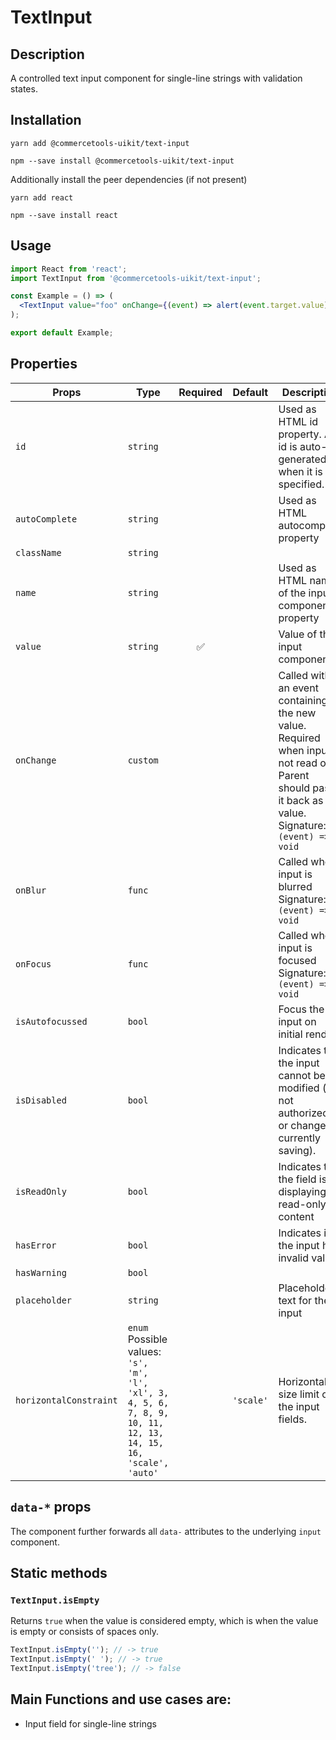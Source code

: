 <!-- THIS IS AN AUTOGENERATED FILE. DO NOT EDIT THIS FILE DIRECTLY. -->
<!-- This file is created by the `yarn generate-readme` script. -->

# TextInput

## Description

A controlled text input component for single-line strings with validation states.

## Installation

```
yarn add @commercetools-uikit/text-input
```

```
npm --save install @commercetools-uikit/text-input
```

Additionally install the peer dependencies (if not present)

```
yarn add react
```

```
npm --save install react
```

## Usage

```jsx
import React from 'react';
import TextInput from '@commercetools-uikit/text-input';

const Example = () => (
  <TextInput value="foo" onChange={(event) => alert(event.target.value)} />
);

export default Example;
```

## Properties

| Props                  | Type                                                                                                                    | Required | Default   | Description                                                                                                                                                           |
| ---------------------- | ----------------------------------------------------------------------------------------------------------------------- | :------: | --------- | --------------------------------------------------------------------------------------------------------------------------------------------------------------------- |
| `id`                   | `string`                                                                                                                |          |           | Used as HTML id property. An id is auto-generated when it is not specified.                                                                                           |
| `autoComplete`         | `string`                                                                                                                |          |           | Used as HTML autocomplete property                                                                                                                                    |
| `className`            | `string`                                                                                                                |          |           |                                                                                                                                                                       |
| `name`                 | `string`                                                                                                                |          |           | Used as HTML name of the input component. property                                                                                                                    |
| `value`                | `string`                                                                                                                |    ✅    |           | Value of the input component.                                                                                                                                         |
| `onChange`             | `custom`                                                                                                                |          |           | Called with an event containing the new value. Required when input is not read only. Parent should pass it back as value.&#xA;<br />&#xA;Signature: `(event) => void` |
| `onBlur`               | `func`                                                                                                                  |          |           | Called when input is blurred&#xA;Signature: `(event) => void`                                                                                                         |
| `onFocus`              | `func`                                                                                                                  |          |           | Called when input is focused&#xA;Signature: `(event) => void`                                                                                                         |
| `isAutofocussed`       | `bool`                                                                                                                  |          |           | Focus the input on initial render                                                                                                                                     |
| `isDisabled`           | `bool`                                                                                                                  |          |           | Indicates that the input cannot be modified (e.g not authorized, or changes currently saving).                                                                        |
| `isReadOnly`           | `bool`                                                                                                                  |          |           | Indicates that the field is displaying read-only content                                                                                                              |
| `hasError`             | `bool`                                                                                                                  |          |           | Indicates if the input has invalid values                                                                                                                             |
| `hasWarning`           | `bool`                                                                                                                  |          |           |                                                                                                                                                                       |
| `placeholder`          | `string`                                                                                                                |          |           | Placeholder text for the input                                                                                                                                        |
| `horizontalConstraint` | `enum`<br/>Possible values:<br/>`'s', 'm', 'l', 'xl', 3, 4, 5, 6, 7, 8, 9, 10, 11, 12, 13, 14, 15, 16, 'scale', 'auto'` |          | `'scale'` | Horizontal size limit of the input fields.                                                                                                                            |

## `data-*` props

The component further forwards all `data-` attributes to the underlying `input` component.

## Static methods

### `TextInput.isEmpty`

Returns `true` when the value is considered empty, which is when the value is empty or consists of spaces only.

```js
TextInput.isEmpty(''); // -> true
TextInput.isEmpty(' '); // -> true
TextInput.isEmpty('tree'); // -> false
```

## Main Functions and use cases are:

- Input field for single-line strings
